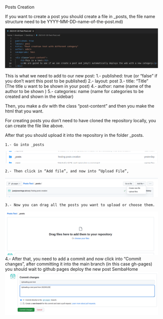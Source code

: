 Posts Creation

If you want to create a post you should create a file in _posts, the file name structure need to be YYYY-MM-DD-name-of-the-post.md)

![Screen](/images/postsinvestigation/1.png)

This is what  we need to add to our new post:
    1.- published: true (or “false” if you don’t want this post to be published)
    2.- layout: post
    3.- title: “Title” (The title u want to be shown in your post)
    4.- author: name (name of the author to be shown )
    5.- categories: name (name for categories to be created and shown in the sidebar)

Then, you make a div with the class “post-content” and then  you make the html that you want.

For creating posts you don’t need to have cloned the repository locally, you can create the file like above.


After that you should upload it into the repository in the folder _posts.

    1.- Go into _posts
![Screen](/images/postsinvestigation/2.png)

    2.- Then click in “Add file”, and now into “Upload File”,
![Screen](/images/postsinvestigation/3.png)

    3.- Now you can drag all the posts you want to upload or choose them.
![Screen](/images/postsinvestigation/4.png)
    4.- After that, you need to add a commit and now click into “Commit changes”, after committing it into the main branch (in this case gh-pages) you should wait to github pages deploy the new post
    SembaHome
![Screen](/images/postsinvestigation/5.png)
